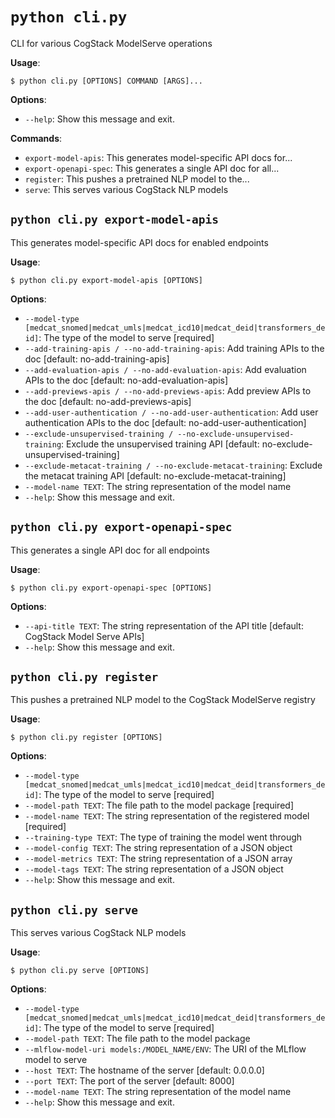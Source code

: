 # `python cli.py`

CLI for various CogStack ModelServe operations

**Usage**:

```console
$ python cli.py [OPTIONS] COMMAND [ARGS]...
```

**Options**:

* `--help`: Show this message and exit.

**Commands**:

* `export-model-apis`: This generates model-specific API docs for...
* `export-openapi-spec`: This generates a single API doc for all...
* `register`: This pushes a pretrained NLP model to the...
* `serve`: This serves various CogStack NLP models

## `python cli.py export-model-apis`

This generates model-specific API docs for enabled endpoints

**Usage**:

```console
$ python cli.py export-model-apis [OPTIONS]
```

**Options**:

* `--model-type [medcat_snomed|medcat_umls|medcat_icd10|medcat_deid|transformers_deid]`: The type of the model to serve  [required]
* `--add-training-apis / --no-add-training-apis`: Add training APIs to the doc  [default: no-add-training-apis]
* `--add-evaluation-apis / --no-add-evaluation-apis`: Add evaluation APIs to the doc  [default: no-add-evaluation-apis]
* `--add-previews-apis / --no-add-previews-apis`: Add preview APIs to the doc  [default: no-add-previews-apis]
* `--add-user-authentication / --no-add-user-authentication`: Add user authentication APIs to the doc  [default: no-add-user-authentication]
* `--exclude-unsupervised-training / --no-exclude-unsupervised-training`: Exclude the unsupervised training API  [default: no-exclude-unsupervised-training]
* `--exclude-metacat-training / --no-exclude-metacat-training`: Exclude the metacat training API  [default: no-exclude-metacat-training]
* `--model-name TEXT`: The string representation of the model name
* `--help`: Show this message and exit.

## `python cli.py export-openapi-spec`

This generates a single API doc for all endpoints

**Usage**:

```console
$ python cli.py export-openapi-spec [OPTIONS]
```

**Options**:

* `--api-title TEXT`: The string representation of the API title  [default: CogStack Model Serve APIs]
* `--help`: Show this message and exit.

## `python cli.py register`

This pushes a pretrained NLP model to the CogStack ModelServe registry

**Usage**:

```console
$ python cli.py register [OPTIONS]
```

**Options**:

* `--model-type [medcat_snomed|medcat_umls|medcat_icd10|medcat_deid|transformers_deid]`: The type of the model to serve  [required]
* `--model-path TEXT`: The file path to the model package  [required]
* `--model-name TEXT`: The string representation of the registered model  [required]
* `--training-type TEXT`: The type of training the model went through
* `--model-config TEXT`: The string representation of a JSON object
* `--model-metrics TEXT`: The string representation of a JSON array
* `--model-tags TEXT`: The string representation of a JSON object
* `--help`: Show this message and exit.

## `python cli.py serve`

This serves various CogStack NLP models

**Usage**:

```console
$ python cli.py serve [OPTIONS]
```

**Options**:

* `--model-type [medcat_snomed|medcat_umls|medcat_icd10|medcat_deid|transformers_deid]`: The type of the model to serve  [required]
* `--model-path TEXT`: The file path to the model package
* `--mlflow-model-uri models:/MODEL_NAME/ENV`: The URI of the MLflow model to serve
* `--host TEXT`: The hostname of the server  [default: 0.0.0.0]
* `--port TEXT`: The port of the server  [default: 8000]
* `--model-name TEXT`: The string representation of the model name
* `--help`: Show this message and exit.
